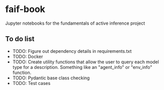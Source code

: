 # faif-book
Jupyter notebooks for the fundamentals of active inference project


## To do list
- TODO: Figure out dependency details in requirements.txt
- TODO: Docker
- TODO: Create utility functions that allow the user to query each model type for a description. Something like an "agent_info" or "env_info" function.
- TODO: Pydantic base class checking
- TODO: Test cases